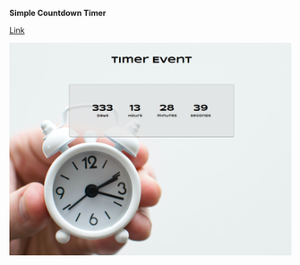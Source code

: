 
__Simple Countdown Timer__

[Link](https://shemmyyo.github.io/countdown-timer-js/)

![countdown timer screen](assets/other/timer.png)